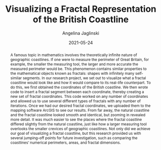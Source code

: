 ---
author: Angelina Jaglinski
title: Visualizing a Fractal Representation of the British Coastline
date: 2021-05-24
abstract: |
    A famous topic in mathematics involves the theoretically infinite nature of geographic coastlines.  If one were to measure the perimeter of Great Britain, for example, the smaller the measuring tool, the larger and more accurate the measured perimeter would be.  This phenomenon contains similar properties to the mathematical objects known as fractals: shapes with infinitely many self-similar segments.  In our research project, we set out to visualize what a fractal coastline would look like and how it would compare to its real-life counterpart.  To do this, we first obtained the coordinates of the British coastline.  We then wrote code to insert a fractal segment between each coordinate, thereby creating a new set of fractal coordinates.  This code worked on any number of coordinates and allowed us to use several different types of fractals with any number of iterations.  Once we had our desired fractal coordinates, we uploaded them to the mapping software ArcGIS to see our results.  From far away, the natural coastline and the fractal coastline looked smooth and identical, but zooming in revealed more detail.  It was much easier to see the places where the fractal coastline differed slightly from the natural coastline, just like how a larger measuring tool overlooks the smaller crevices of geographic coastlines.  Not only did we achieve our goal of visualizing a fractal coastline, but this research provided us with several jumping-off points for future investigation, such as comparing the coastlines’ numerical perimeters, areas, and fractal dimensions.
major: Mathematics, Computer Science
senior_thesis: no
our_funding: yes
faculty_advisor: Eric Chang
doi: 10.21985/n2-hgpk-jp11
college: "Weinberg College of Arts and Sciences"
subject: "Physical Sciences"
---